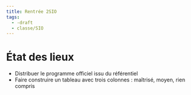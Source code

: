 ```yaml
---
title: Rentrée 2SIO
tags:
  - -draft
  - classe/SIO
---
```


# État des lieux

- Distribuer le programme officiel issu du référentiel
- Faire construire un tableau avec trois colonnes : maîtrisé, moyen, rien compris